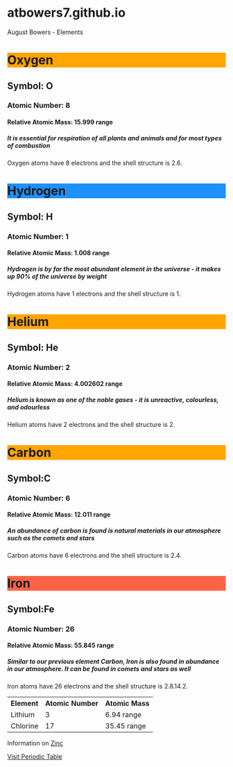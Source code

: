# atbowers7.github.io
August Bowers - Elements
<!DOCTYPE html>
<html> 
<head>
<title>Elements</title>
</head>

<h1 style="background-color:Orange;">Oxygen</h1>
<h2>Symbol: O</h2>
<h3>Atomic Number: 8</h3>
<h4>Relative Atomic Mass: 15.999 range</h4>
<h5>It is essential for respiration of all plants and animals and for most types of combustion</h5>

<p>Oxygen atoms have 8 electrons and the shell structure is 2.6.

<h1 style="background-color:DodgerBlue;">Hydrogen</h1>
<h2>Symbol: H</h2>
<h3>Atomic Number: 1</h3>
<h4>Relative Atomic Mass: 1.008 range</h4>
<h5>Hydrogen is by far the most abundant element in the universe - it makes up 90% of the universe by weight</h5>

<p>Hydrogen atoms have 1 electrons and the shell structure is 1.

<h1 style="background-color:Orange;">Helium</h1>
<h2>Symbol: He</h2>
<h3>Atomic Number: 2</h3>
<h4>Relative Atomic Mass: 4.002602 range</h4>
<h5>Helium is known as one of the noble gases - it is unreactive, colourless, and odourless</h5>

<p>Helium atoms have 2 electrons and the shell structure is 2.

<h1 style="background-color:Orange;">Carbon</h1>
<h2>Symbol:C</h2>
<h3>Atomic Number: 6</h3>
<h4>Relative Atomic Mass: 12.011 range</h4>
<h5>An abundance of carbon is found is natural materials in our atmosphere such as the comets and stars</h5>

<p>Carbon atoms have 6 electrons and the shell structure is 2.4.

<h1 style="background-color:Tomato;">Iron</h1>
<h2>Symbol:Fe</h2>
<h3>Atomic Number: 26</h3>
<h4>Relative Atomic Mass: 55.845 range</h4>
<h5>Similar to our previous element Carbon, Iron is also found in abundance in our atmosphere. It can be found in comets and stars as well</h5>

<p>Iron atoms have 26 electrons and the shell structure is 2.8.14.2.

<table style="width:100%">
<tr>
<th>Element</th>
<th>Atomic Number</th>
<th>Atomic Mass</th>
</tr>
<tr>
<td>Lithium</td>
<td>3</td>
<td>6.94 range</td>
</tr>
<tr>
<td>Chlorine</td>
<td>17</td>
<td>35.45 range</td>
</tr>
</table>

<p>Information on
<a href="https://www.webelements.com/zinc/">Zinc

<p> Visit
<a href="https://ptable.com/">Periodic Table

